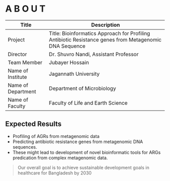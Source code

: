 # A B O U T 

| Title | Description |
| --- | --- |
| Project | Title: Bioinformatics Approach for Profiling Antibiotic Resistance genes from Metagenomic DNA Sequence |
| Director| Dr. Shuvro Nandi, Assistant Professor  |
| Team Member| Jubayer Hossain|
|Name of  Institute| Jagannath University|
| Name of Department| Department of Microbiology|
| Name of Faculty| Faculty of Life and Earth Science|
 

## Expected Results
- Profiling of AGRs from metagenomic data
- Predicting antibiotic resistance genes from metagenomic DNA sequences.
- These might lead to development of novel bioinformatic tools for ARGs predication
from complex metagenomic data.

> Our overall goal is to achieve sustainable development goals in healthcare for Bangladesh by 2030
 